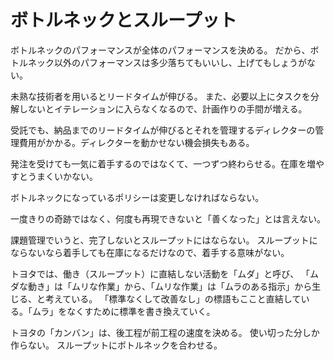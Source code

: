 # ボトルネックとスループット

ボトルネックのパフォーマンスが全体のパフォーマンスを決める。
だから、ボトルネック以外のパフォーマンスは多少落ちてもいいし、上げてもしょうがない。

未熟な技術者を用いるとリードタイムが伸びる。
また、必要以上にタスクを分解しないとイテレーションに入らなくなるので、計画作りの手間が増える。

受託でも、納品までのリードタイムが伸びるとそれを管理するディレクターの管理費用がかかる。ディレクターを動かせない機会損失もある。

発注を受けても一気に着手するのではなくて、一つずつ終わらせる。在庫を増やすとうまくいかない。

ボトルネックになっているポリシーは変更しなければならない。

一度きりの奇跡ではなく、何度も再現できないと「善くなった」とは言えない。

課題管理でいうと、完了しないとスループットにはならない。
スループットにならないなら着手しても在庫になるだけなので、着手する意味がない。

トヨタでは、働き（スループット）に直結しない活動を「ムダ」と呼び、
「ムダな動き」は「ムリな作業」から、「ムリな作業」は「ムラのある指示」から生じる、と考えている。
「標準なくして改善なし」の標語もここと直結している。「ムラ」をなくすために標準を書き換えていく。

トヨタの「カンバン」は、後工程が前工程の速度を決める。
使い切った分しか作らない。
スループットにボトルネックを合わせる。
